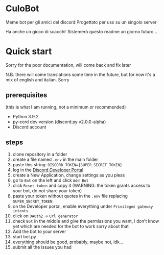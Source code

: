 # CuloBot
 Meme bot per gli amici del discord
 Progettato per uso su un singolo server

Ha anche un gioco di scacchi!
Sistemerò questo readme un giorno futuro...

# Quick start
Sorry for the poor documentation, will come back and fix later

N.B. there will come translations some time in the future, but for now it's a mix of english and italian. Sorry

## prerequisites
(this is what I am running, not a minimum or recommended)
- Python 3.9.2
- py-cord dev version (discord.py v2.0.0-alpha)
- Discord account

## steps
1. clone repository in a folder
2. create a file named `.env` in the main folder
3. paste this string: `DISCORD_TOKEN={SUPER_SECRET_TOKEN}`
4. log in the [Discord Developer Portal](https://discord.com/developers/applications)
5. create a New Application, change settings as you pleas
6. go to `Bot` on the left and click `Add Bot`
7. click `Reset token` and copy it (WARNING: the token grants access to your bot, do not share your token)
8. paste your token without quotes in the `.env` file replacing `SUPER_SECRET_TOKEN`
9. on the Developer portal, enable everything under `Privileged gateway intents`
10. click on `OAuth2` -> `Url generator`
11. check `Bot` in the middle and give the permissions you want, I don't know yet which are needed for the bot to work sorry about that
12. Add the bot to your server
13. start bot.py
14. everything should be good, probably, maybe not, idk...
15. submit all the Issues you had
